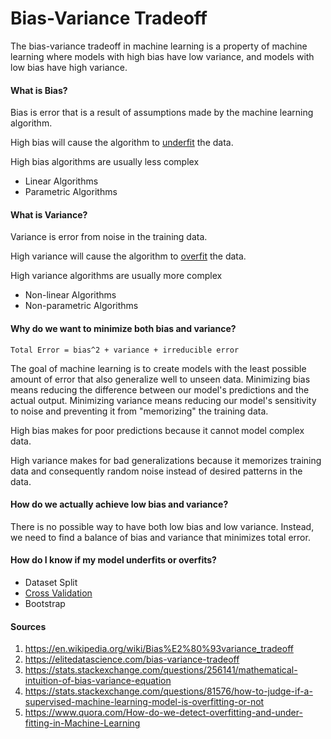 # Bias-Variance Tradeoff

The bias-variance tradeoff in machine learning is a property of machine learning where models with high bias have low variance, and models with low bias have high variance.

#### What is Bias?

Bias is error that is a result of assumptions made by the machine learning algorithm.

High bias will cause the algorithm to [underfit]() the data.

High bias algorithms are usually less complex
* Linear Algorithms
* Parametric Algorithms

#### What is Variance?

Variance is error from noise in the training data.

High variance will cause the algorithm to [overfit]() the data.

High variance algorithms are usually more complex
* Non-linear Algorithms
* Non-parametric Algorithms

#### Why do we want to minimize both bias and variance?

`Total Error = bias^2 + variance + irreducible error`

The goal of machine learning is to create models with the least possible amount of error that also generalize well to unseen data. Minimizing bias means reducing the difference between our model's predictions and the actual output. Minimizing variance means reducing our model's sensitivity to noise and preventing it from "memorizing" the training data.

High bias makes for poor predictions because it cannot model complex data.

High variance makes for bad generalizations because it memorizes training data and consequently random noise instead of desired patterns in the data.

#### How do we actually achieve low bias and variance?

There is no possible way to have both low bias and low variance. Instead, we need to find a balance of bias and variance that minimizes total error.

#### How do I know if my model underfits or overfits?

* Dataset Split
* [Cross Validation]()
* Bootstrap

#### Sources
1. https://en.wikipedia.org/wiki/Bias%E2%80%93variance_tradeoff
2. https://elitedatascience.com/bias-variance-tradeoff
3. https://stats.stackexchange.com/questions/256141/mathematical-intuition-of-bias-variance-equation
4. https://stats.stackexchange.com/questions/81576/how-to-judge-if-a-supervised-machine-learning-model-is-overfitting-or-not
5. https://www.quora.com/How-do-we-detect-overfitting-and-under-fitting-in-Machine-Learning
